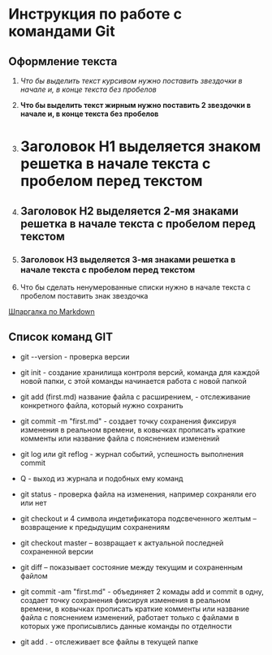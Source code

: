 # Инструкция по работе с командами Git 

## Оформление текста

1. *Что бы выделить текст курсивом нужно поставить звездочки в начале и, в конце текста без пробелов*

2. **Что бы выделить текст жирным нужно поставить 2 звездочки в начале и, в конце текста без пробелов**

3. # Заголовок H1 выделяется знаком решетка в начале текста с пробелом перед текстом

4. ## Заголовок H2 выделяется 2-мя знаками решетка в начале текста с пробелом перед текстом

5. ### Заголовок H3 выделяется 3-мя знаками решетка в начале текста с пробелом перед текстом

6. Что бы сделать ненумерованные списки нужно в начале текста с пробелом поставить знак звездочка


[Шпаргалка по Markdown](https://github.com/sandino/Markdown-Cheatsheet#links)


## Список команд GIT

* git --version - проверка версии

* git init - создание хранилища контроля версий, команда для каждой новой папки, с этой команды начинается работа с новой папкой

* git add (first.md) название файла с расширением, - отслеживание конкретного файла, который нужно сохранить

* git commit -m "first.md" - создает точку сохранения фиксируя изменения в реальном времени, в ковычках прописать краткие комменты или название файла с пояснением изменений

* git log или git reflog - журнал событий, успешность выполнения commit

* Q - выход из журнала и подобных ему команд

* git status - проверка файла на изменения, например сохраняли его или нет

* git checkout и 4 символа индетификатора подсвеченного желтым – возвращение к предыдущим сохранениям

* git checkout master – возвращает к актуальной последней сохраненной версии

* git diff – показывает состояние между текущим и сохраненным файлом

* git commit -am "first.md" - объединяет 2 комады add и commit в одну, создает точку сохранения фиксируя изменения в реальном времени, в ковычках прописать краткие комменты или название файла с пояснением изменений, работает только с файлами в которых уже прописывлись данные команды по отделности

* git add . - отслеживает все файлы в текущей папке




